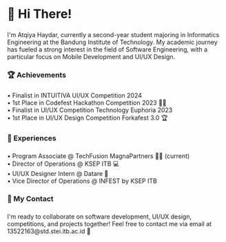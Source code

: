 <h1 align="left">👋 Hi There!</h1>

###

<p align="left">I'm Atqiya Haydar, currently a second-year student majoring in Informatics Engineering at the Bandung Institute of Technology. My academic journey has fueled a strong interest in the field of Software Engineering, with a particular focus on Mobile Development and UI/UX Design.</p>

###

<h3 align="left">🏆 Achievements</h3>

###

<p align="left">• Finalist in INTUITIVA UI/UX Competition 2024 <br>• 1st Place in Codefest Hackathon Competition 2023 👨‍💻<br>• Finalist in UI/UX Competition Technology Euphoria 2023 <br>• 1st Place in UI/UX Design Competition Forkafest 3.0 🏆</p>

###

<h3 align="left">💼 Experiences</h3>

###

<p align="left">• Program Associate @ TechFusion MagnaPartners 👨‍💻 (current) <br>• Director of Operations @ KSEP ITB 💻  <br>• UI/UX Designer Intern @ Datare 🏥<br>• Vice Director of Operations @ INFEST by KSEP ITB</p>

###

<h3 align="left">📩 My Contact</h3>

###

<p align="left">I'm ready to collaborate on software development, UI/UX design, competitions, and projects together! Feel free to contact me via email at 13522163@std.stei.itb.ac.id 🤗</p>

###

